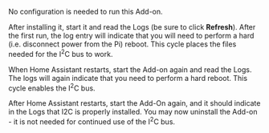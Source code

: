 No configuration is needed to run this Add-on.

After installing it, start it and read the Logs (be sure to click **Refresh**).  After the first run, the log entry will indicate that you will need to perform a hard (i.e. disconnect power from the Pi) reboot.  This cycle places the files needed for the I<sup>2</sup>C bus to work.

When Home Assistant restarts, start the Add-on again and read the Logs.  The logs will again indicate that you need to perform a hard reboot.  This cycle enables the I<sup>2</sup>C bus.

After Home Assistant restarts, start the Add-On again, and it should indicate in the Logs that I2C is properly installed.  You may now uninstall the Add-on - it is not needed for continued use of the I<sup>2</sup>C bus.
